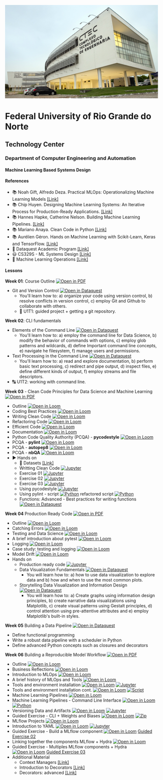 
<center><img width="800" src="images/ctec.jpeg"></center>

# Federal University of Rio Grande do Norte
## Technology Center
### Department of Computer Engineering and Automation 
#### Machine Learning Based Systems Design

#### References

- :books: Noah Gift, Alfredo Deza. Practical MLOps: Operationalizing Machine Learning Models [[Link]](https://www.oreilly.com/library/view/practical-mlops/9781098103002/)
- :books: Chip Huyen. Designing Machine Learning Systems: An Iterative Process for Production-Ready Applications. [[Link]](https://www.oreilly.com/library/view/designing-machine-learning/9781098107956/)
- :books: Hannes Hapke, Catherine Nelson. Building Machine Learning Pipelines. [[Link]](https://www.oreilly.com/library/view/building-machine-learning/9781492053187/)
- :books: Mariano Anaya. Clean Code in Python [[Link]](https://www.packtpub.com/product/clean-code-in-python-second-edition/9781800560215)
- :books: Aurélien Géron. Hands on Machine Learning with Scikit-Learn, Keras and TensorFlow. [[Link]](https://www.oreilly.com/library/view/hands-on-machine-learning/9781492032632/)
- :fist_right: Dataquest Academic Program [[Link]](https://www.dataquest.io/academic-program/)
- :smiley: CS329S - ML Systems Design [[Link]](https://stanford-cs329s.github.io/syllabus.html)
- :dart: Machine Learning Operations [[Link]](https://ml-ops.org/)

#### Lessons

**Week 01**: Course Outline [![Open in PDF](https://img.shields.io/badge/-PDF-EC1C24?style=flat-square&logo=adobeacrobatreader)](https://github.com/ivanovitchm/mlops/tree/main/lessons/week_01/course_outline.pdf)
- Git and Version Control [![Open in Dataquest](https://img.shields.io/badge/link-dataquest-green)](https://www.dataquest.io/course/git-and-vcs/)
    - You'll learn how to: a) organize your code using version control, b) resolve conflicts in version control, c) employ Git and Github to collaborate with others.
    - :facepunch: U1T1: guided project + getting a git repository.
    
**Week 02**: CLI fundamentals
- Elements of the Command Line [![Open in Dataquest](https://img.shields.io/badge/link-dataquest-green)](https://www.dataquest.io/course/command-line-elements/)
    - You'll learn how to: a) employ the command line for Data Science, b) modify the behavior of commands with options, c) employ glob patterns and wildcards, d) define Important command line concepts, e) navigate he filesystem, f) manage users and permissions.
- Text Processing in the Command Line [![Open in Dataquest](https://img.shields.io/badge/link-dataquest-green)](https://www.dataquest.io/course/text-processing-cli/)
    - You'll learn how to: a) read and explore documentation, b) perform basic text processing, c) redirect and pipe output, d) inspect files, e) define different kinds of output, f) employ streams and file descriptors.
- :capital_abcd: U1T2: working with command line.


**Week 03** - Clean Code Principles for Data Science and Machine Learning [![Open in PDF](https://img.shields.io/badge/-PDF-EC1C24?style=flat-square&logo=adobeacrobatreader)](https://github.com/ivanovitchm/mlops/blob/main/lessons/week_03/Coding_Best_Practices.pdf)
	
- Outline [![Open in Loom](https://img.shields.io/badge/-Video-83DA77?style=flat-square&logo=loom)](https://loom.com/share/22c62817b7044d00971024b300f854ca)
- Coding Best Practices [![Open in Loom](https://img.shields.io/badge/-Video-83DA77?style=flat-square&logo=loom)](https://loom.com/share/e40da31a79614d539e4bd98e8a846c0c)
- Writing Clean Code [![Open in Loom](https://img.shields.io/badge/-Video-83DA77?style=flat-square&logo=loom)](https://loom.com/share/9936fa3c506648ce9e623e4efdf3b981)
- Refactoring Code [![Open in Loom](https://img.shields.io/badge/-Video-83DA77?style=flat-square&logo=loom)](https://loom.com/share/00431f4eb13d47babe9c5019c297ce6e)
- Efficient Code [![Open in Loom](https://img.shields.io/badge/-Video-83DA77?style=flat-square&logo=loom)](https://loom.com/share/7962eff4f3bc4254a860258b900d59eb)
- Documentation [![Open in Loom](https://img.shields.io/badge/-Video-83DA77?style=flat-square&logo=loom)](https://loom.com/share/766f75940d0f4a81ba7aafd9332bcb72)
- Python Code Quality Authority (PCQA) - **pycodestyle** [![Open in Loom](https://img.shields.io/badge/-Video-83DA77?style=flat-square&logo=loom)](https://loom.com/share/750f69d757ac48e187a1de6ea463a69c)
- PCQA - **pylint** [![Open in Loom](https://img.shields.io/badge/-Video-83DA77?style=flat-square&logo=loom)](https://loom.com/share/0baabe39682c4b04a77db41213973f0e)
- PCQA - **autopep8** [![Open in Loom](https://img.shields.io/badge/-Video-83DA77?style=flat-square&logo=loom)](https://loom.com/share/8d638ca9db564b44bb17abfe0ef97727)
- PCQA - **nbQA** [![Open in Loom](https://img.shields.io/badge/-Video-83DA77?style=flat-square&logo=loom)](https://loom.com/share/5880424f13c745a29263e1757407db69)
- :arrow_forward: Hands on 
	- :floppy_disk: Datasets [[Link]](https://github.com/ivanovitchm/mlops/blob/main/lessons/week_03/data)
	- Writting Clean Code [![Jupyter](https://img.shields.io/badge/-Notebook-191A1B?style=flat-square&logo=jupyter)](https://github.com/ivanovitchm/mlops/blob/main/lessons/week_03/code/1_Writing_Clean_Code.ipynb)
	- Exercise 01 [![Jupyter](https://img.shields.io/badge/-Notebook-191A1B?style=flat-square&logo=jupyter)](https://github.com/ivanovitchm/mlops/blob/main/lessons/week_03/code/exercise_01_refactoring_code.ipynb)
	- Exercise 02 [![Jupyter](https://img.shields.io/badge/-Notebook-191A1B?style=flat-square&logo=jupyter)](https://github.com/ivanovitchm/mlops/blob/main/lessons/week_03/code/exercise_02_optimizing_code_common_books_example.ipynb)
	- Exercise 03 [![Jupyter](https://img.shields.io/badge/-Notebook-191A1B?style=flat-square&logo=jupyter)](https://github.com/ivanovitchm/mlops/blob/main/lessons/week_03/code/exercise_03_optimizing_code_holiday_gifts.ipynb)
	- Using pycodestyle [![Jupyter](https://img.shields.io/badge/-Notebook-191A1B?style=flat-square&logo=jupyter)](https://github.com/ivanovitchm/mlops/blob/main/lessons/week_03/code/Using_pycodestyle.ipynb)
	- Using pylint - script [![Python](https://img.shields.io/badge/-Script-gray?style=flat-square&logo=python)](https://github.com/ivanovitchm/mlops/blob/main/lessons/week_03/code/using_pylint.py) refactored script [![Python](https://img.shields.io/badge/-Script-gray?style=flat-square&logo=python)](https://github.com/ivanovitchm/mlops/blob/main/lessons/week_03/code/using_pylint_refactored.py)
	- Functions: Advanced - Best practices for writing functions [![Open in Dataquest](https://img.shields.io/badge/link-dataquest-green)](https://www.dataquest.io/course/python-advanced-functions/)
    
**Week 04** Production Ready Code [![Open in PDF](https://img.shields.io/badge/-PDF-EC1C24?style=flat-square&logo=adobeacrobatreader)](https://github.com/ivanovitchm/mlops/blob/main/lessons/week_04/production_ready_code.pdf)
- Outline [![Open in Loom](https://img.shields.io/badge/-Video-83DA77?style=flat-square&logo=loom)](https://loom.com/share/23b3e0e46d9c4a0694076b8b946dba49)
- Catching Errors [![Open in Loom](https://img.shields.io/badge/-Video-83DA77?style=flat-square&logo=loom)](https://loom.com/share/92a41ada029a47139e8db0ed9013260b)
- Testing and Data Science [![Open in Loom](https://img.shields.io/badge/-Video-83DA77?style=flat-square&logo=loom)](https://loom.com/share/2bfa70efd597484380a15351b51dddb6)
- A brief introduction about pytest [![Open in Loom](https://img.shields.io/badge/-Video-83DA77?style=flat-square&logo=loom)](https://loom.com/share/401fbe0c7d234616bc0f0a253ca7066e)
- Logging [![Open in Loom](https://img.shields.io/badge/-Video-83DA77?style=flat-square&logo=loom)](https://loom.com/share/ef653e27a24a4253b573601888d57813)
- Case study: testing and logging [![Open in Loom](https://img.shields.io/badge/-Video-83DA77?style=flat-square&logo=loom)](https://loom.com/share/a47ca7aa1b294da4b5cb5c732056bd74)
- Model Drift [![Open in Loom](https://img.shields.io/badge/-Video-83DA77?style=flat-square&logo=loom)](https://loom.com/share/188460d86ff4444d84ad46e3021d3ece)
- Hands on
	- Production ready code [![Jupyter](https://img.shields.io/badge/-Notebook-191A1B?style=flat-square&logo=jupyter)](https://github.com/ivanovitchm/mlops/blob/main/lessons/week_04/Production_Ready_Code.ipynb)
	- Data Visualization Fundamentals [![Open in Dataquest](https://img.shields.io/badge/link-dataquest-green)](https://app.dataquest.io/course/data-visualization-fundamentals)
        - You will learn how to: a) how to use data visualization to explore data and b) how and when to use the most common plots.
	- Storytelling Data Visualization and Information Design [![Open in Dataquest](https://img.shields.io/badge/link-dataquest-green)](https://app.dataquest.io/course/storytelling-information-design)
        - You will learn how to: a) Create graphs using information design principles, b) create narrative data visualizations using Matplotlib, c) create visual patterns using Gestalt principles, d) control attention using pre-attentive attributes and e) employ Matplotlib's built-in styles.
        
**Week 05** Building a Data Pipeline [![Open in Dataquest](https://img.shields.io/badge/link-dataquest-green)](https://www.dataquest.io/course/building-a-data-pipeline/)
- Define functional programming
- Write a robust data pipeline with a scheduler in Python
- Define advanced Python concepts such as closures and decorators

**Week 06** Building a Reproducible Model Workflow [![Open in PDF](https://img.shields.io/badge/-PDF-EC1C24?style=flat-square&logo=adobeacrobatreader)](https://github.com/ivanovitchm/mlops/blob/main/lessons/week_06/week_06_building_a_reproducible_model_workflow.pdf)
- Outline [![Open in Loom](https://img.shields.io/badge/-Video-83DA77?style=flat-square&logo=loom)](https://loom.com/share/ffda8c71fc73420bb033fec66154e7fd)
- Business Reflections [![Open in Loom](https://img.shields.io/badge/-Video-83DA77?style=flat-square&logo=loom)](https://loom.com/share/512b085e97df4ca4ad1e9b8794d271a2)
- Introduction to MLOps [![Open in Loom](https://img.shields.io/badge/-Video-83DA77?style=flat-square&logo=loom)](https://loom.com/share/3a900fc1485b485ebbff37aa48dd8a2c)
- A brief history of MLOps and Tools [![Open in Loom](https://img.shields.io/badge/-Video-83DA77?style=flat-square&logo=loom)](https://loom.com/share/a24d9f4fb71941439d3623b07e5462ed)
- Tools and environment installation [![Open in Loom](https://img.shields.io/badge/-Video-83DA77?style=flat-square&logo=loom)](https://loom.com/share/3f7ee44dbf00405a97610de213c74027) [![Jupyter](https://img.shields.io/badge/-Notebook-191A1B?style=flat-square&logo=jupyter)](https://github.com/ivanovitchm/mlops/blob/main/lessons/week_06/code/README.ipynb)
- Tools and environment installation cont. [![Open in Loom](https://img.shields.io/badge/-Video-83DA77?style=flat-square&logo=loom)](https://loom.com/share/c7e2699454fe41b2a1e07fcdfd0ae636) [![Script](https://img.shields.io/badge/yml-script-lightgrey)](https://github.com/ivanovitchm/mlops/blob/main/lessons/week_06/code/environment.yml)
- Machine Learning Pipelines [![Open in Loom](https://img.shields.io/badge/-Video-83DA77?style=flat-square&logo=loom)](https://loom.com/share/0a9d618a414c4e00b919f37c0f0f3fe0)
- Machine Learning Pipelines - Command Line Interface [![Open in Loom](https://img.shields.io/badge/-Video-83DA77?style=flat-square&logo=loom)](https://loom.com/share/ce45492a9cbf474999ca17079e18f2bf) [![Python](https://img.shields.io/badge/-Script-gray?style=flat-square&logo=python)](https://github.com/ivanovitchm/mlops/blob/main/lessons/week_06/code/my_script.py)
- Versioning Data and Artifacts [![Open in Loom](https://img.shields.io/badge/-Video-83DA77?style=flat-square&logo=loom)](https://loom.com/share/dc0afb390ea1477a9fa0ed94c3771b32) [![Jupyter](https://img.shields.io/badge/-Notebook-191A1B?style=flat-square&logo=jupyter)](https://github.com/ivanovitchm/mlops/blob/main/lessons/week_06/code/upload-and-version-artifacts.ipynb)
- Guided Exercise - CLI + Weights and Biases [![Open in Loom](https://img.shields.io/badge/-Video-83DA77?style=flat-square&logo=loom)](https://loom.com/share/84b54f1b3fce489684cb9abaa53cd1ad) 
[![Zip](https://img.shields.io/badge/zip-exercise-orange)](https://github.com/ivanovitchm/mlops/blob/main/lessons/week_06/code/guided_exercise_01.zip)
- MLflow Projects [![Open in Loom](https://img.shields.io/badge/-Video-83DA77?style=flat-square&logo=loom)](https://loom.com/share/6cc212dcf75b44599611aa3554d59baf)
- Introduction to YAML [![Open in Loom](https://img.shields.io/badge/-Video-83DA77?style=flat-square&logo=loom)](https://loom.com/share/21091ed6345f412bb55d641f71b80846) [![Jupyter](https://img.shields.io/badge/-Notebook-191A1B?style=flat-square&logo=jupyter)](https://github.com/ivanovitchm/mlops/blob/main/lessons/week_06/code/Introduction_to_YAML.ipynb)
- Guided Exercise - Build a MLflow component [![Open in Loom](https://img.shields.io/badge/-Video-83DA77?style=flat-square&logo=loom)](https://loom.com/share/1d31eef285e8462d8b23a70c904952e6) [Guided Exercise 02](https://github.com/ivanovitchm/mlops/blob/main/lessons/week_06/code/guide_exercise_02.zip)
- Linking together the components MLflow + Hydra [![Open in Loom](https://img.shields.io/badge/-Video-83DA77?style=flat-square&logo=loom)](https://loom.com/share/45eafb8eada046939b9747b2fbff689f)
- Guided Exercise - Multiples MLflow components + Hydra [![Open in Loom](https://img.shields.io/badge/-Video-83DA77?style=flat-square&logo=loom)](https://loom.com/share/a9bf75d308464f5b8945cf7e4d63357d) [Guided Exercise 03](https://github.com/ivanovitchm/mlops/blob/main/lessons/week_06/code/guide_exercise_03.zip)
- Additional Material
	- Context Managers [[Link]](https://app.dataquest.io/c/72/m/412/context-managers/2/using-context-managers)
	- Introduction to Decorators [[Link]](https://app.dataquest.io/c/72/m/413/introduction-to-decorators)
	- Decorators: advanced [[Link]](https://app.dataquest.io/c/72/m/414/decorators%3A-advanced)



